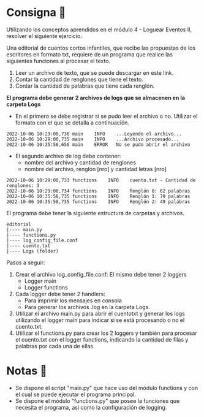 # Consigna 🎯
Utilizando los conceptos aprendidos en el módulo 4 - Loguear
Eventos II, resolver el siguiente ejercicio.

Una editorial de cuentos cortos infantiles, que recibe las propuestas
de los escritores en formato txt, requiere de un programa que realice
las siguientes funciones al procesar el texto.
1. Leer un archivo de texto, que se puede descargar en este link.
2. Contar la cantidad de renglones que tiene el texto.
3. Contar la cantidad de palabras que tiene cada renglón.

**El programa debe generar 2 archivos de logs que se almacenen en la carpeta Logs**

- En el primero se debe registrar si se pudo leer el archivo o no.
Utilizar el formato con el que se detalla a continuación.

```
2022-10-06 10:29:00,730 main    INFO    ...Leyendo el archivo...
2022-10-06 10:29:00,735 main    INFO    ...Archivo procesado...
2022-10-06 10:35:58,656 main    ERROR   No se pudo abrir el archivo
```

- El segundo archivo de log debe contener:
    - nombre del archivo y cantidad de renglones
    - nombre del archivo, renglón [nro] y cantidad letras [nro]

```
2022-10-06 10:29:00,733 functions    INFO    cuento.txt - Cantidad de renglones: 3
2022-10-06 10:29:00,734 functions    INFO    Renglón 0: 62 palabras
2022-10-06 10:35:58,735 functions    INFO    Renglón 1: 79 palabras
2022-10-06 10:35:58,735 functions    INFO    Renglón 2: 49 palabras
```

El programa debe tener la siguiente estructura de carpetas y archivos.

```
editorial
|---- main.py
|---- functions.py
|---- log_config_file.conf
|---- cuento.txt
|---- Logs (folder)
```
Pasos a seguir:
1. Crear el archivo log_config_file.conf: El mismo debe tener 2 loggers
    - Logger main
    - Logger functions
2. Cada logger debe tener 2 handlers:
    - Para imprimir los mensajes en consola
    - Para generar los archivos .log en la carpeta Logs.
3. Utilizar el archivo main.py para abrir el cuentotxt y generar los logs utilizando el logger main para indicar si se está procesando o no el
cuento.txt.
4. Utilizar el functions.py para crear los 2 loggers y también para procesar el cuento.txt con el logger functions, indicando la cantidad de filas y palabras por cada una de ellas.

# Notas 📄
- Se dispone el script "main.py" que hace uso del módulo functions y con el cual se puede ejecutar el programa principal.
- Se dispone el módulo "functions.py" que posee la funciones que necesita el programa, así como la configuración de logging.